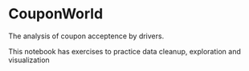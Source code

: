 # CouponWorld
The analysis of coupon acceptence by drivers.

This notebook has exercises to practice data cleanup, exploration and visualization 
